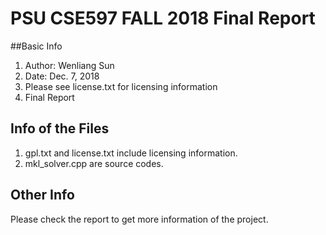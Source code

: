 # PSU CSE597 FALL 2018 Final Report

##Basic Info
1. Author: Wenliang Sun
2. Date: Dec. 7, 2018
3. Please see license.txt for licensing information
4. Final Report 

## Info of the Files
1. gpl.txt and license.txt include licensing information.
2. mkl_solver.cpp are source codes.

## Other Info
Please check the report to get more information of the project.